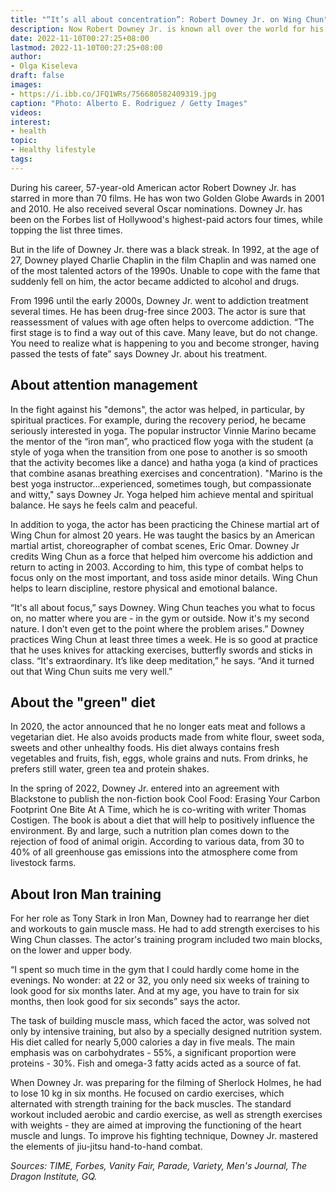 ```yaml
---
title: "“It’s all about concentration”: Robert Downey Jr. on Wing Chun"
description: Now Robert Downey Jr. is known all over the world for his role as Tony Stark in Iron Man, but in his youth he almost ruined his career because of drugs and alcohol. Here's How He Overcame Addiction and What Helps Him Stay in Great Shape.
date: 2022-11-10T00:27:25+08:00
lastmod: 2022-11-10T00:27:25+08:00
author:
- Olga Kiseleva
draft: false
images: 
- https://i.ibb.co/JFQ1WRs/756680582409319.jpg
caption: "Photo: Alberto E. Rodriguez / Getty Images"
videos:
interest: 
- health
topic:
- Healthy lifestyle
tags:
---
```


During his career, 57-year-old American actor Robert Downey Jr. has starred in more than 70 films. He has won two Golden Globe Awards in 2001 and 2010. He also received several Oscar nominations. Downey Jr. has been on the Forbes list of Hollywood's highest-paid actors four times, while topping the list three times.

But in the life of Downey Jr. there was a black streak. In 1992, at the age of 27, Downey played Charlie Chaplin in the film Chaplin and was named one of the most talented actors of the 1990s. Unable to cope with the fame that suddenly fell on him, the actor became addicted to alcohol and drugs.

From 1996 until the early 2000s, Downey Jr. went to addiction treatment several times. He has been drug-free since 2003. The actor is sure that reassessment of values ​​with age often helps to overcome addiction. “The first stage is to find a way out of this cave. Many leave, but do not change. You need to realize what is happening to you and become stronger, having passed the tests of fate” says Downey Jr. about his treatment.

About attention management
--------------------------

In the fight against his "demons", the actor was helped, in particular, by spiritual practices. For example, during the recovery period, he became seriously interested in yoga. The popular instructor Vinnie Marino became the mentor of the “iron man”, who practiced flow yoga with the student (a style of yoga when the transition from one pose to another is so smooth that the activity becomes like a dance) and hatha yoga (a kind of practices that combine asanas breathing exercises and concentration). "Marino is the best yoga instructor...experienced, sometimes tough, but compassionate and witty," says Downey Jr. Yoga helped him achieve mental and spiritual balance. He says he feels calm and peaceful.

In addition to yoga, the actor has been practicing the Chinese martial art of Wing Chun for almost 20 years. He was taught the basics by an American martial artist, choreographer of combat scenes, Eric Omar. Downey Jr credits Wing Chun as a force that helped him overcome his addiction and return to acting in 2003. According to him, this type of combat helps to focus only on the most important, and toss aside minor details. Wing Chun helps to learn discipline, restore physical and emotional balance.

“It's all about focus,” says Downey. Wing Chun teaches you what to focus on, no matter where you are - in the gym or outside. Now it's my second nature. I don’t even get to the point where the problem arises.” Downey practices Wing Chun at least three times a week. He is so good at practice that he uses knives for attacking exercises, butterfly swords and sticks in class. “It's extraordinary. It’s like deep meditation,” he says. “And it turned out that Wing Chun suits me very well.”

About the "green" diet
----------------------

In 2020, the actor announced that he no longer eats meat and follows a vegetarian diet. He also avoids products made from white flour, sweet soda, sweets and other unhealthy foods. His diet always contains fresh vegetables and fruits, fish, eggs, whole grains and nuts. From drinks, he prefers still water, green tea and protein shakes.

In the spring of 2022, Downey Jr. entered into an agreement with Blackstone to publish the non-fiction book Cool Food: Erasing Your Carbon Footprint One Bite At A Time, which he is co-writing with writer Thomas Costigen. The book is about a diet that will help to positively influence the environment. By and large, such a nutrition plan comes down to the rejection of food of animal origin. According to various data, from 30 to 40% of all greenhouse gas emissions into the atmosphere come from livestock farms.

About Iron Man training
-----------------------

For her role as Tony Stark in Iron Man, Downey had to rearrange her diet and workouts to gain muscle mass. He had to add strength exercises to his Wing Chun classes. The actor's training program included two main blocks, on the lower and upper body.

“I spent so much time in the gym that I could hardly come home in the evenings. No wonder: at 22 or 32, you only need six weeks of training to look good for six months later. And at my age, you have to train for six months, then look good for six seconds” says the actor.

The task of building muscle mass, which faced the actor, was solved not only by intensive training, but also by a specially designed nutrition system. His diet called for nearly 5,000 calories a day in five meals. The main emphasis was on carbohydrates - 55%, a significant proportion were proteins - 30%. Fish and omega-3 fatty acids acted as a source of fat.

When Downey Jr. was preparing for the filming of Sherlock Holmes, he had to lose 10 kg in six months. He focused on cardio exercises, which alternated with strength training for the back muscles. The standard workout included aerobic and cardio exercise, as well as strength exercises with weights - they are aimed at improving the functioning of the heart muscle and lungs. To improve his fighting technique, Downey Jr. mastered the elements of jiu-jitsu hand-to-hand combat.

_Sources: TIME, Forbes, Vanity Fair, Parade, Variety, Men's Journal, The Dragon Institute, GQ._
